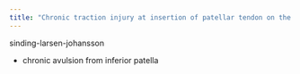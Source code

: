 ```yaml
---
title: "Chronic traction injury at insertion of patellar tendon on the patella = _____ - what does it look like on imaging?"
---
```

sinding-larsen-johansson
- chronic avulsion from inferior patella

